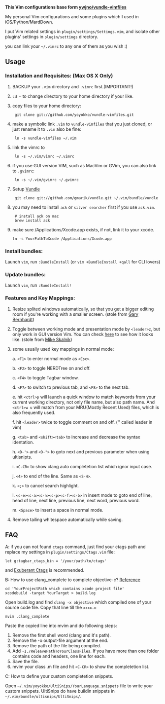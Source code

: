 **This Vim configurations base form [ywjno/vundle-vimfiles](https://github.com/ywjno/vundle-vimfiles)**

My personal Vim configurations and some plugins which I used in iOS/Python/MardDown.

I put Vim related settings in `plugin/settings/Settings.vim`, and isolate other plugins' settings in `plugin/settings` directory.

you can link your `~/.vimrc` to any one of them as you wish :)

## Usage

### Installation and Requisites: (Max OS X Only)

1. BACKUP your `.vim` directory and `.vimrc` first.(IMPORTANT!)

2. `cd ~` to change directory to your home directory if your like.

3. copy files to your home directory:

        git clone git://github.com/yoyokko/vundle-vimfiles.git

4. make a symbolic link `.vim` to `vundle-vimfiles` that you just cloned, or just rename it to `.vim` also be fine:

        ln -s vundle-vimfiles ~/.vim

5. link the vimrc to

        ln -s ~/.vim/vimrc ~/.vimrc

6. if you use GUI version VIM, such as MacVim or GVim, you can also link to `.gvimrc`:

        ln -s ~/.vim/gvimrc ~/.gvimrc

7. Setup [Vundle](https://github.com/gmarik/vundle)

        git clone git://github.com/gmarik/vundle.git ~/.vim/bundle/vundle

9. you may need to install `ack` or `silver searcher` first if you use `ack.vim`.

        # install ack on mac
        brew install ack

10. make sure /Applications/Xcode.app exists, if not, link it to your xcode.

        ln -s YourPathToXcode /Applications/Xcode.app

### Install bundles:

Launch `vim`, run `:BundleInstall`  (or `vim +BundleInstall +qall` for CLI lovers)

### Update bundles:

Launch `vim`, run `:BundleInstall!`

### Features and Key Mappings:

1. Resize splited windows automatically, so that you  get a bigger editing room if you're working with a smaller screen. (stole from [Gary Bernhardt](https://github.com/garybernhardt))

2. Toggle between working mode and presentation mode by `<leader>z`, but only work in GUI version Vim. You can check [here](http://blog.eddie.com.tw/2012/03/14/switch-to-presentation-mode/) to see how it looks like. (stole from [Mike Skalnik](https://github.com/skalnik))

3. some usually used key mappings in normal mode:

    a. `<F1>` to enter normal mode as `<Esc>`.

    b. `<F2>` to toggle NERDTree on and off.

    c. `<F4>` to toggle Tagbar window.

    d. `<F7>` to switch to previous tab, and `<F8>` to the next tab.

    e. hit `<ctrl>p` will launch a quick window to match keywords from your current working directory, not only file name, but also path name. And `<ctrl>w u` will match from your MRU(Mostly Recent Used) files, which is also frequently used.

    f. hit `<leader>` twice to toggle comment on and off. ('\' called leader in vim)

    g. `<tab>` and `<shift><tab>` to increase and decrease the syntax identation.

    h. `<D-'>` and `<D-">` to goto next and previous parameter when using ultisnipts.

    i. `<C-CR>` to show clang auto completetion list which ignor input case.

    j. `<4>` to end of the line. Same as `<S-4>`.

    k. `<;>` to cancel search highlight.

    l. `<c-e><c-a><c-n><c-p><c-f><c-b>` in insert mode to goto end of line, head of line, next line, previous line, next word, previous word.

    m. `<Space>` to insert a space in normal mode.

4. Remove tailing whitespace automatically while saving.

## FAQ

A: if you can not found `ctags` command, just find your ctags path and replace my settings in `plugin/settings/Ctags.vim` file:

    let g:tagbar_ctags_bin = '/your/path/to/ctags'

and [Exuberant Ctags](http://prdownloads.sourceforge.net/ctags/ctags-5.8.tar.gz) is recommended.


B: How to use clang_complete to complete objective-c? [Reference](http://objvimmer.com/blog/2012/08/17/objective-c-code-completion-in-vim/)

    cd 'YourProjectPath which contains xcode project file'
    xcodebuild -target YourTarget > build.log

Open build.log and find `clang -x objective` which compiled one of your source code file. Copy that line till the `xxxx.o`

    mvim .clang_complete

Paste the copied line into mvim and do following steps:

1. Remove the first shell word (clang and it's path).
2. Remove the -o output-file argument at the end.
3. Remove the path of the file being compiled.
4. Add `-I./ReleavePathToYourClassFiles`. If you have more than one folder contains code and headers, one line for each.
5. Save the file.
6. mvim your class .m file and hit `<C-CR>` to show the completetion list.

C: How to define your custom completetion snippets.

Open `~/.vim/yoyokko/UltiSnips/YourLanguage.snippets` file to write your custom snippets. UltiSnips do have buildin snippets in `~/.vim/bundle/ultisnips/UltiSnips/`.
